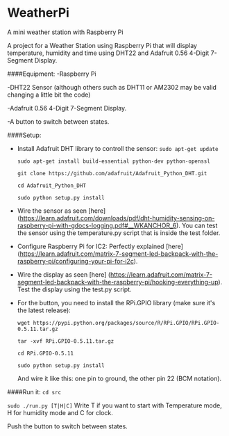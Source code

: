 # WeatherPi
A mini weather station with Raspberry Pi

A project for a Weather Station using Raspberry Pi that will display temperature, humidity and time using DHT22 and Adafruit 0.56 4-Digit 7-Segment Display.

####Equipment:
-Raspberry Pi

-DHT22 Sensor (although others such as DHT11 or AM2302 may be valid changing a little bit the code)

-Adafruit 0.56 4-Digit 7-Segment Display.

-A button to switch between states.

####Setup:

* Install Adafruit DHT library to controll the sensor:
  `sudo apt-get update`

  `sudo apt-get install build-essential python-dev python-openssl`

  `git clone https://github.com/adafruit/Adafruit_Python_DHT.git`

  `cd Adafruit_Python_DHT`

  `sudo python setup.py install`

* Wire the sensor as seen [here] (https://learn.adafruit.com/downloads/pdf/dht-humidity-sensing-on-raspberry-pi-with-gdocs-logging.pdf#__WKANCHOR_6). 
You can test the sensor using the temperature.py script that is inside the test folder.

* Configure Raspberry Pi for IC2: Perfectly explained [here] (https://learn.adafruit.com/matrix-7-segment-led-backpack-with-the-raspberry-pi/configuring-your-pi-for-i2c).

* Wire the display as seen [here] (https://learn.adafruit.com/matrix-7-segment-led-backpack-with-the-raspberry-pi/hooking-everything-up). Test the display using the test.py script.

* For the button, you need to install the RPi.GPIO library (make sure it's the latest release):

  `wget https://pypi.python.org/packages/source/R/RPi.GPIO/RPi.GPIO-0.5.11.tar.gz` 

  `tar -xvf RPi.GPIO-0.5.11.tar.gz`

  `cd RPi.GPIO-0.5.11`

  `sudo python setup.py install`

  And wire it like this: one pin to ground, the other pin 22 (BCM notation).

####Run it:
`cd src`
  
`sudo ./run.py [T|H|C]` Write T if you want to start with Temperature mode, H for humidity mode and C for clock.

Push the button to switch between states.
